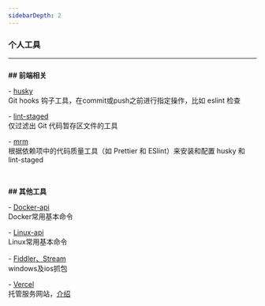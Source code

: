 ```yaml
---
sidebarDepth: 2
---
```

### 个人工具


------

### 

**##  前端相关**

\- [ husky ](https://typicode.github.io/husky/#/)
<br>Git hooks 钩子工具，在commit或push之前进行指定操作，比如 eslint 检查

\- [ lint-staged ](https://www.npmjs.com/package/lint-staged)
<br>仅过滤出 Git 代码暂存区文件的工具

\- [ mrm ](https://github.com/sapegin/mrm)
<br>根据依赖项中的代码质量工具（如 Prettier 和 ESlint）来安装和配置 husky 和 lint-staged

<br>

**## 其他工具**

\- [Docker-api](../demo/docker)
<br>  Docker常用基本命令

\- [Linux-api](./linux)
<br>  Linux常用基本命令

\- [Fiddler、Stream](./fiddler)
<br> windows及ios抓包

\- [Vercel](https://vercel.com/)
<br> 托管服务网站，[介绍](https://zhuanlan.zhihu.com/p/347990778)